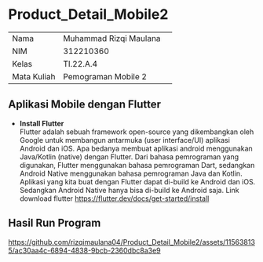 # Product_Detail_Mobile2

|             |                        |     |
| ----------- | ---------------------- | --- |
| Nama        | Muhammad Rizqi Maulana |
| NIM         | 312210360              |
| Kelas       | TI.22.A.4              |
| Mata Kuliah | Pemograman Mobile 2    |

## Aplikasi Mobile dengan **Flutter**

- **Install Flutter** <br>
  Flutter adalah sebuah framework open-source yang dikembangkan oleh Google untuk
  membangun antarmuka (user interface/UI) aplikasi Android dan iOS.
  Apa bedanya membuat aplikasi android menggunakan Java/Kotlin (native) dengan Flutter.
  Dari bahasa pemrograman yang digunakan, Flutter menggunakan bahasa pemrograman Dart,
  sedangkan Android Native menggunakan bahasa pemrograman Java dan Kotlin. Aplikasi yang
  kita buat dengan Flutter dapat di-build ke Android dan iOS. Sedangkan Android Native hanya
  bisa di-build ke Android saja. Link download flutter https://flutter.dev/docs/get-started/install

## Hasil Run Program

https://github.com/rizqimaulana04/Product_Detail_Mobile2/assets/115638135/ac30aa4c-6894-4838-9bcb-2360dbc8a3e9
